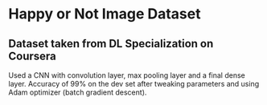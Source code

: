 # Happy or Not Image Dataset
## Dataset taken from DL Specialization on Coursera

Used a CNN with convolution layer, max pooling layer and a final dense layer. Accuracy of 99% on the dev set after tweaking parameters and using Adam optimizer (batch gradient descent).


